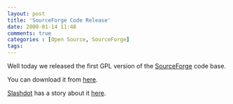 ```yaml
---
layout: post
title: 'SourceForge Code Release'
date: 2000-01-14 11:48
comments: true
categories : [Open Source, SourceForge]
tags:
---
```

Well today we released the first GPL version of the <a href="http://sourceforge.net/">SourceForge</a> code base.

You can download it from <a href="http://sourceforge.net/projects/alexandria/">here</a>.

<a href="http://slashdot.org/">Slashdot</a> has a story about it <a href="http://slashdot.org/article.pl?sid=00/01/14/1223213">here</a>.

